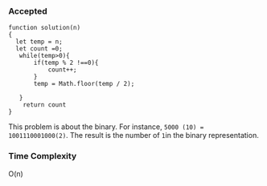 
### Accepted
```
function solution(n)
{
  let temp = n;
  let count =0;
   while(temp>0){
       if(temp % 2 !==0){
           count++;
       }
       temp = Math.floor(temp / 2);
       
   }
    return count
}
```

This problem is about the binary.
For instance, `5000 (10) = 1001110001000(2)`.
The result is the number of `1`in the binary representation.


### Time Complexity
O(n)